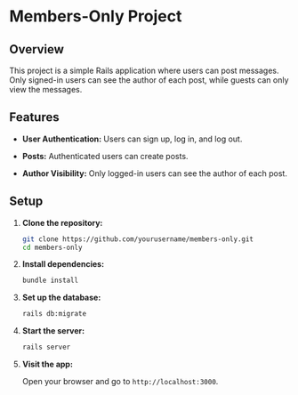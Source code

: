 # Members-Only Project

## Overview

This project is a simple Rails application where users can post messages. Only signed-in users can see the author of each post, while guests can only view the messages.

## Features

* __User Authentication:__ Users can sign up, log in, and log out.

* __Posts:__ Authenticated users can create posts.

* __Author Visibility:__ Only logged-in users can see the author of each post.

## Setup

1. __Clone the repository:__
    
    ```bash
    git clone https://github.com/yourusername/members-only.git
    cd members-only
    ```
    
2. __Install dependencies:__
    ```bash
    bundle install
    ```
    
3.  __Set up the database:__
    ```bash
    rails db:migrate
    ```

4.  __Start the server:__
    ```bash
    rails server
    ```

5.  __Visit the app:__
    
    Open your browser and go to `http://localhost:3000`.


